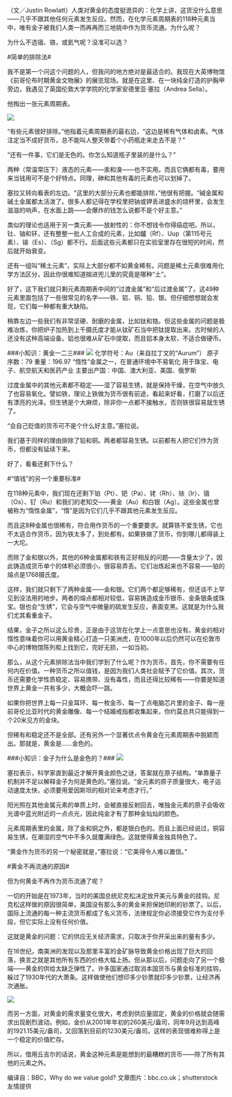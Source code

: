 （文／Justin Rowlatt）人类对黄金的态度挺诡异的：化学上讲，这货没什么意思——几乎不跟其他任何元素发生反应。然而，在化学元素周期表的118种元素当中，唯有金子被我们人类一而再再而三地挑中作为货币流通。为什么呢？

为什么不选锇、铬，或氦气呢？没准可以选？

#简单的排除法#

我不是第一个问这个问题的人，但我问的地方绝对是最适合的。我现在大英博物馆《前哥伦布时期黄金文物展》的展览现场。就是在这里、在一块纯金打造的护胸甲旁边，我遇见了英国伦敦大学学院的化学家安德里亚·塞拉（Andrea Sella）。

他掏出一张元素周期表。

<img src="http://easyread.ph.126.net/VmolYGZRBoar3S3vU9vMTQ==/6597211603656366825.jpg"/>

“有些元素很好排除。”他指着元素周期表的最右边，“这边是稀有气体和卤素。气体注定当不成好货币，总不能叫人整天带着个小药瓶走来走去不是？”

“还有一件事，它们是无色的。你怎么知道瓶子里装的是什么？”

两种（常温常压下）液态的元素——汞和溴——也不实用。而且它俩都有毒，要用来当钱用可不是个好特点。同理，砷和其他有毒的元素也可以划掉了。

塞拉又转向看表的左边。“这里的大部分元素也都能排除，”他很有把握。“碱金属和碱土金属都太活泼了。很多人都记得在学校里把钠或钾丢进盛水的烧杯里，会发生滋滋的响声，在水面上跳——会爆炸的钱怎么说都不是个好主意。”

类似的理论也适用于另一类元素——放射性的：你不想钱令你得癌症吧。所以，钍、铀和钚，还有整整一批人工合成的元素，比如鑪（Rf）、Uup（第115号元素）、锿（Es）、（Sg）都不行。后面这些元素都只在实验室里存在很短的时间，然后就开始衰变。

还有一组叫“稀土元素”，实际上大部分都不如黄金稀有。问题是稀土元素很难用化学方法区分，因此你很难知道揣进兜儿里的究竟是哪种“土”。

好了，这下我们就只剩元素周期表中间的“过渡金属”和“后过渡金属”了。这49种元素里面包括了一些很常见的名字——铁、铝、铜、铅、银。但仔细想想就会发现，它们每一种都有重大缺陷。

稍靠左边一些我们有非常坚硬、耐磨的金属，比如钛和锆。但这些金属的问题是极难冶炼，你把炉子加热到上千摄氏度才能从钛矿石当中把钛提取出来。古时候的人还没有这种高端设备。铝也很难从矿石中提取，而且铝本身太软，不适合做硬币。

###小知识：黄金一二三###
<img src="http://easyread.ph.126.net/PuEaOOfpRgQSMcXAmDVymg==/6597203907075036940.jpg"/>
化学符号：Au（来自拉丁文的“Aurum”）
原子序数：79
重量：196.97
“惰性”金属之一，在普通环境中不易氧化
用于珠宝、电子、航空航天和医药产业
主要出产国：中国、澳大利亚、美国、俄罗斯

过度金属中的其他元素都不稳定——湿了容易生锈，就是保持干燥，在空气中放久了也容易氧化。譬如铁，理论上铁做为货币很有前途，看起来好看，打磨了以后还有漂亮的光泽。但生锈是个大麻烦，除非你一点都不接触水，否则铁很容易就生锈了。

“会自己贬值的货币可不是个什么好主意。”塞拉说。

我们基于同样的理由排除了铅和铜。两者都容易生锈。以前都有人把它们作为货币，但都没有延续下来。

好了，看看还剩下什么？

#“值钱”的另一个重要标准#

在118种元素中，我们现在还剩下铂（Pt）、钯（Pa）、铑（Rh）、铱（Ir）、锇（Os）、钌（Ru）和我们的老知交——黄金（Au）和白银（Ag）。这些金属也曾被称为“惰性金属”，“惰”是因为它们几乎不跟其他元素发生反应。

而且这8种金属也很稀有，符合用作货币的一个重要要求。就算铁不爱生锈，它也不太适合作货币，因为铁太多了，到处都有。如果铁做了货币，你到哪儿都得装上一大坨。

而除了金和银以外，其他的6种金属都和铁有正好相反的问题——含量太少了，因此铸造成货币单个的体积必须很小，很容易弄丢。它们冶炼起来也不容易——铂的熔点是1768摄氏度。

这样，我们就只剩下了两种金属——金和银。它们两个都足够稀有，但还谈不上罕见到没法用的地步。两者的熔点都相对较低，容易铸造成金币银币、金条银条或珠宝。银也会“生锈”，它会与空气中微量的硫发生反应，表面变黑。这就是为什么我们尤其看重金子。

结果，金子之所以这么珍贵，正是由于这货在化学上一点意思也没有。黄金的相对惰性意味着你可以用黄金精心打造一只美洲虎，在1000年以后仍然可以在伦敦市中心的博物馆陈列柜上找到它，完好无损，一如当初。

那么，从这个元素排除法当中我们学到了什么呢？作为货币，首先，你不需要有任何内在价值。一种货币之所以值钱，是因为我们人类社会赋予了它价值。其次，货币还需要化学性质稳定、容易携带、没有毒性，而且还得比较稀有——你要是知道世界上黄金一共有多少，大概会吓一跳。

如果你把世界上每一只金耳环、每一枚金币、每一丁点电脑芯片里的金子、每一座前哥伦比亚时代的黄金雕像、每一个结婚戒指都收集起来，你约莫总共只能得到一个20米见方的金块。

但稀有和稳定还不是全部。还有另外一个显著优点令黄金在元素周期表中脱颖而出。那就是，黄金是……金色的。

###小知识：金子为什么是金色的？###
<img src="http://easyread.ph.126.net/MfqVDue_aIWyxXw3_SToAw==/6597087358844537494.jpg"/>

塞拉表示，科学家直到最近才解开黄金颜色之谜，答案就在原子结构。“单靠量子机制并不足以解释金子为何是黄色的。”塞拉说。“金元素的原子质量很大，电子运动速度太快，必须要用爱因斯坦的相对论来考虑才行。”

阳光照在其他金属元素的单质上时，会被直接反射回去，唯独金元素的原子会吸收光谱中蓝光附近的一点点光，因此纯金才有了那种金灿灿的颜色。

元素周期表里的金属，除了金和铜之外，都是银白色的。而且上面已经说过，铜容易生锈，在潮湿的空气中不多久就覆满绿色。这就使得黄金独具特色了。

“黄金作为货币的另一个秘密就是，”塞拉说：“它美得令人难以置信。”

#黄金不再流通的原因#

但为何黄金不再作为货币流通了呢？

一切的开始是在1973年，当时的美国总统尼克松决定放开美元与黄金的挂钩。尼克松这样做的原因很简单，美国没有那么多的黄金来担保她印刷的钞票了。以后，国际上流通的每一种主流货币都成了名义货币，法律规定你必须接受它作为支付手段，但它实际上没有任何价值。

这就是黄金的问题：它的供应无关经济需求，只取决于你开采出来的量有多少。

在16世纪，南美洲的发现以及那里丰富的金矿脉导致黄金价格出现了巨大的回落，换言之就是其他所有东西的价格大幅上扬。但从那以后，问题走向了另一个极端——黄金的供给太缺乏弹性了。许多国家通过取消本国货币与黄金标准的挂钩，躲过了1930年代的大萧条。这样做使他们想印多少钞票就印多少钞票，让经济再次通胀。

<img src="http://easyread.ph.126.net/lsoU3wXRTDjMuYCLIlO0HA==/6597202807563344658.jpg"/>

而另一方面，对黄金的需求量变化很大，考虑到供应量固定，黄金的价格就会随需求出现剧烈波动。例如，金价从2001年年初的260美元/盎司，同年9月达到高峰的1921.15美元/盎司，又回落到目前的1230美元/盎司。这样的表现很难称得上是一个稳定的价值贮存。

所以，借用丘吉尔的话说，黄金这种元素是能想到的最糟糕的货币——除了所有其他的元素之外。


编译自：BBC，Why do we value gold?
文章图片：bbc.co.uk；shutterstock 友情提供



